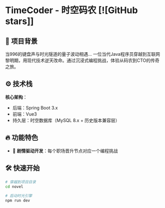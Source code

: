 # TimeCoder - 时空码农 [![GitHub stars]]


## 🚀 项目背景
当996的键盘声与时光隧道的量子波动相遇...
一位当代Java程序员穿越到互联网黎明期，用现代技术逆天改命。通过沉浸式编程挑战，体验从码农到CTO的传奇之旅。

## ⚙️ 技术栈
**核心架构**：
- 后端：Spring Boot 3.x
- 前端：Vue3
- 持久层：时空数据库（MySQL 8.x + 历史版本兼容层）

## 🔥 功能特色
- 📖 **剧情驱动开发**：每个职场晋升节点对应一个编程挑战

## 🛠️ 快速开始
```bash
# 穿越到项目目录
cd novel

# 启动时光引擎
npm run dev 
